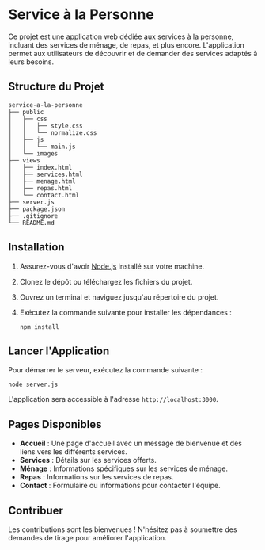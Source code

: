 # Service à la Personne

Ce projet est une application web dédiée aux services à la personne, incluant des services de ménage, de repas, et plus encore. L'application permet aux utilisateurs de découvrir et de demander des services adaptés à leurs besoins.

## Structure du Projet

```
service-a-la-personne
├── public
│   ├── css
│   │   ├── style.css
│   │   └── normalize.css
│   ├── js
│   │   └── main.js
│   └── images
├── views
│   ├── index.html
│   ├── services.html
│   ├── menage.html
│   ├── repas.html
│   └── contact.html
├── server.js
├── package.json
├── .gitignore
└── README.md
```

## Installation

1. Assurez-vous d'avoir [Node.js](https://nodejs.org/) installé sur votre machine.
2. Clonez le dépôt ou téléchargez les fichiers du projet.
3. Ouvrez un terminal et naviguez jusqu'au répertoire du projet.
4. Exécutez la commande suivante pour installer les dépendances :

   ```
   npm install
   ```

## Lancer l'Application

Pour démarrer le serveur, exécutez la commande suivante :

```
node server.js
```

L'application sera accessible à l'adresse `http://localhost:3000`.

## Pages Disponibles

- **Accueil** : Une page d'accueil avec un message de bienvenue et des liens vers les différents services.
- **Services** : Détails sur les services offerts.
- **Ménage** : Informations spécifiques sur les services de ménage.
- **Repas** : Informations sur les services de repas.
- **Contact** : Formulaire ou informations pour contacter l'équipe.

## Contribuer

Les contributions sont les bienvenues ! N'hésitez pas à soumettre des demandes de tirage pour améliorer l'application.